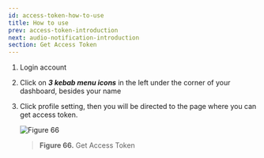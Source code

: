 ```yaml
---
id: access-token-how-to-use
title: How to use
prev: access-token-introduction
next: audio-notification-introduction
section: Get Access Token
---
```


1. Login account
2. Click on **_3 kebab menu icons_** in the left under the corner of your dashboard, besides your name
3. Click profile setting, then you will be directed to the page where you can get access token.

    ![Figure 66](/assets/images/products/kata-omnichat/image66.webp)

    > **Figure 66.** Get Access Token
